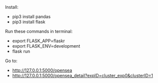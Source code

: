 Install:
- pip3 install pandas
- pip3 install flask

Run these commands in terminal:
- export FLASK_APP=flaskr
- export FLASK_ENV=development
- flask run

Go to:
- http://127.0.0.1:5000/opensea
- http://127.0.0.1:5000/opensea_detail?expID=cluster_exp0&clusterID=1
